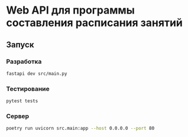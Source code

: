 # Web API для программы составления расписания занятий

## Запуск

### Разработка
```bash
fastapi dev src/main.py
```
### Тестирование
```bash
pytest tests
```
### Сервер
```bash
poetry run uvicorn src.main:app --host 0.0.0.0 --port 80
```
